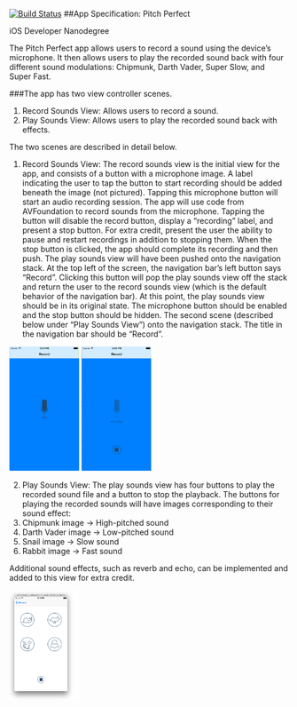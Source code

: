 [![Build Status](https://travis-ci.org/jeremiahespinosa/PerfectPitch.svg?branch=master)](https://travis-ci.org/jeremiahespinosa/PerfectPitch)
##App Specification: Pitch Perfect

iOS Developer Nanodegree

The Pitch Perfect app allows users to record a sound using the device’s microphone. It then allows users to play the recorded sound back with four different sound modulations: Chipmunk, Darth Vader, Super Slow, and Super Fast.

###The app has two view controller scenes.
1. Record Sounds View: Allows users to record a sound.
2. Play Sounds View: Allows users to play the recorded sound back with effects.

The two scenes are described in detail below.

1. Record Sounds View: The record sounds view is the initial view for the app, and consists of a button with a microphone image. 
A label indicating the user to tap the button to start recording should be added beneath the image (not pictured). Tapping this microphone button will start an audio recording session. 
The app will use code from AVFoundation to record sounds from the microphone. 
Tapping the button will disable the record button, display a “recording” label, and present a stop button. 
For extra credit, present the user the ability to pause and restart recordings in addition to stopping them. When the stop button is clicked, the app should complete its recording and then push.
The play sounds view will have been pushed onto the navigation stack. 
At the top left of the screen, the navigation bar’s left button says “Record”. 
Clicking this button will pop the play sounds view off the stack and return the user to the record sounds view (which is the default behavior of the navigation bar).
At this point, the play sounds view should be in its original state. The microphone button should be enabled and the stop button should be hidden. The second scene (described below under “Play Sounds View”) onto the navigation stack.
The title in the navigation bar should be “Record”.

<img src="screenshots/screenshot1.png" width="25%" />
<img src="screenshots/screenshot2.png" width="25%" />

2. Play Sounds View: The play sounds view has four buttons to play the recorded sound file and a button to stop the playback.
The buttons for playing the recorded sounds will have images corresponding to their sound effect:
  1. Chipmunk image → High-pitched sound 
  2. Darth Vader image → Low-pitched sound 
  3. Snail image → Slow sound
  4. Rabbit image → Fast sound

Additional sound effects, such as reverb and echo, can be implemented and added to this view for extra credit.
       

<img src="screenshots/screenshot3.png" width="25%" />
